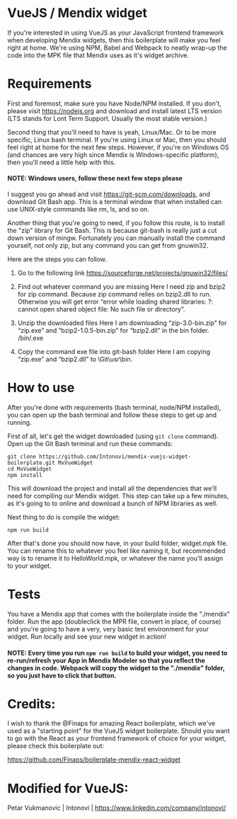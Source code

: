 # VueJS / Mendix widget

If you're interested in using VueJS as your JavaScript frontend framework when developing Mendix widgets, then this boilerplate will make you feel right at home. We're using NPM, Babel and Webpack to neatly wrap-up the code into the MPK file that Mendix uses as it's widget archive.

# Requirements

First and foremost, make sure you have Node/NPM installed. If you don't, please visit https://nodejs.org and download and install latest LTS version (LTS stands for Lont Term Support. Usually the most stable version.)

Second thing that you'll need to have is yeah, Linux/Mac. Or to be more specific, Linux bash terminal. If you're using Linux or Mac, then you should feel right at home for the next few steps. However, if you're on Windows OS (and chances are very high since Mendix is Windows-specific platform), then you'll need a little help with this.

#### NOTE: Windows users, follow these next few steps please

I suggest you go ahead and visit https://git-scm.com/downloads, and download Git Bash app. This is a terminal window that when installed can use UNIX-style commands like rm, ls, and so on.

Another thing that you're going to need, if you follow this route, is to install the "zip" library for Git Bash. This is because git-bash is really just a cut down version of mingw. Fortunately you can manually install the command yourself, not only zip, but any command you can get from gnuwin32.

Here are the steps you can follow.

1. Go to the following link
https://sourceforge.net/projects/gnuwin32/files/

2. Find out whatever command you are missing
Here I need zip and bzip2 for zip command. Because zip command relies on bzip2.dll to run. Otherwise you will get error “error while loading shared libraries: ?: cannot open shared object file: No such file or directory”.

3. Unzip the downloaded files
Here I am downloading “zip-3.0-bin.zip” for “zip.exe” and “bzip2-1.0.5-bin.zip” for “bzip2.dll” in the bin folder. <unzipped file>/bin/<command>.exe

4. Copy the command exe file into git-bash folder
Here I am copying “zip.exe” and “bzip2.dll” to <Program folder>\Git\usr\bin.

# How to use

After you're done with requirements (bash terminal, node/NPM installed), you can open up the bash terminal and follow these steps to get up and running.

First of all, let's get the widget downloaded (using `git clone` command). Open up the Git Bash terminal and run these commands:

```
git clone https://github.com/Intonovi/mendix-vuejs-widget-boilerplate.git MxVueWidget
cd MxVueWidget
npm install
```

This will download the project and install all the dependencies that we'll need for compiling our Mendix widget. This step can take up a few minutes, as it's going to to online and download a bunch of NPM libraries as well.

Next thing to do is compile the widget:

```
npm run build
```

After that's done you should now have, in your build folder, widget.mpk file. You can rename this to whatever you feel like naming it, but recommended way is to rename it to HelloWorld.mpk, or whatever the name you'll assign to your widget.

# Tests
You have a Mendix app that comes with the boilerplate inside the "./mendix" folder. Run the app (doubleclick the MPR file, convert in place, of course) and you're going to have a very, very basic test environment for your widget. Run locally and see your new widget in action!

#### NOTE: Every time you run `npm run build` to build your widget, you need to re-run/refresh your App in Mendix Modeler so that you reflect the changes in code. Webpack will copy the widget to the "./mendix" folder, so you just have to click that button.

# Credits:
I wish to thank the @Finaps for amazing React boilerplate, which we've used as a "starting point" for the VueJS widget boilerplate. Should you want to go with the React as your frontend framework of choice for your widget, please check this boilerplate out:

https://github.com/Finaps/boilerplate-mendix-react-widget

# Modified for VueJS:
Petar Vukmanovic | Intonovi |
https://www.linkedin.com/company/intonovi/
